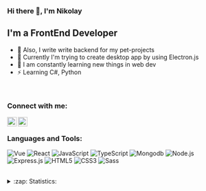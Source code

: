 ### Hi there 👋, I'm Nikolay

<!-- ![](https://komarev.com/ghpvc/?username=VladKalachev) -->

## I'm a FrontEnd Developer
- 🤹 Also, I write write backend for my pet-projects
- 🎉 Currently I'm trying to create desktop app by using Electron.js
- 🥅 I am constantly learning new things in web dev
- ⚡ Learning C#, Python

<br />

### Connect with me:

[<img align="left" alt="VladKalachev | Instagram" width="22px" src="https://cdn-icons-png.flaticon.com/512/1409/1409946.png" />][instagram]
[<img align="left" alt="VladKalachev | VK" width="22px" src="https://cdn-icons-png.flaticon.com/512/145/145813.png" />][vk]

<br />

### Languages and Tools:

![Vue](https://img.shields.io/badge/-Vue.js-090909?style=for-the-badge&logo=vue.js)
![React](https://img.shields.io/badge/-React.js-090909?style=for-the-badge&logo=react)
![JavaScript](https://img.shields.io/badge/-JavaScript-090909?style=for-the-badge&logo=JavaScript)
![TypeScript](https://img.shields.io/badge/-TypeScript-090909?style=for-the-badge&logo=TypeScript)
![Mongodb](https://img.shields.io/badge/-Mongodb-090909?style=for-the-badge&logo=mongodb)
![Node.js](https://img.shields.io/badge/-Node.js-090909?style=for-the-badge&logo=Node.js)
![Express.js](https://img.shields.io/badge/-Express.js-090909?style=for-the-badge&logo=Express)
![HTML5](https://img.shields.io/badge/-HTML5-090909?style=for-the-badge&logo=HTML5)
![CSS3](https://img.shields.io/badge/-CSS3-090909?style=for-the-badge&logo=CSS3)
![Sass](https://img.shields.io/badge/-Sass-090909?style=for-the-badge&logo=Sass)

<br />

<details>
  <summary>:zap: Statistics:</summary>
   <img align="left" alt="codeSTACKr's GitHub Stats" src="https://github-readme-stats.vercel.app/api/top-langs/?username=TankistPro&langs_count=8&layout=compact" />
   <img align="left" alt="codeSTACKr's GitHub Stats" src="https://github-readme-stats.vercel.app/api?username=TankistPro&show_icons=true" />
</details>

<!-- [website]: https://webtricks-master.ru/ -->
[instagram]: https://www.instagram.com/niiikolay_gusev/
[vk]: https://vk.com/gusevnukolay
